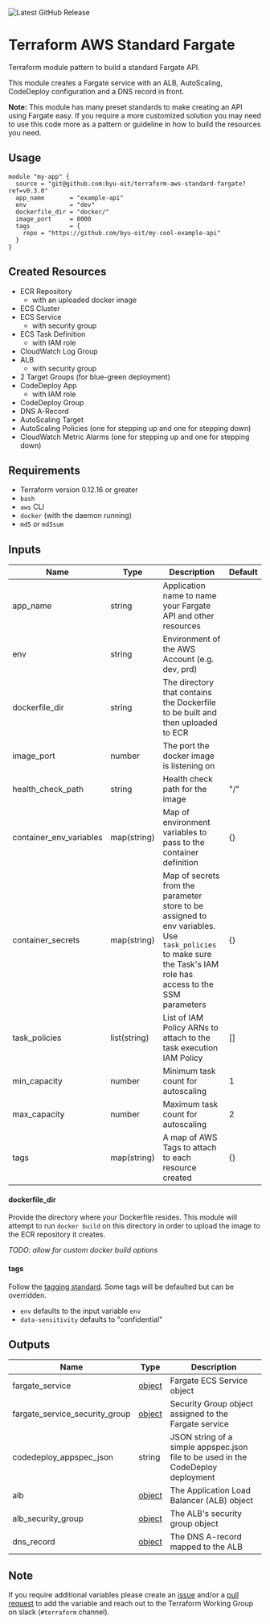![Latest GitHub Release](https://img.shields.io/github/v/release/byu-oit/terraform-aws-standard-fargate?sort=semver)

# Terraform AWS Standard Fargate
Terraform module pattern to build a standard Fargate API.

This module creates a Fargate service with an ALB, AutoScaling, CodeDeploy configuration and a DNS record in front.

**Note:** This module has many preset standards to make creating an API using Fargate easy. If you require a more 
customized solution you may need to use this code more as a pattern or guideline in how to build the resources you need. 
 
## Usage
```hcl
module "my-app" {
  source = "git@github.com:byu-oit/terraform-aws-standard-fargate?ref=v0.3.0"
  app_name       = "example-api"
  env            = "dev"
  dockerfile_dir = "docker/"
  image_port     = 8000
  tags           = {
    repo = "https://github.com/byu-oit/my-cool-example-api"
  }
}
```

## Created Resources
* ECR Repository
    * with an uploaded docker image
* ECS Cluster
* ECS Service
    * with security group
* ECS Task Definition
    * with IAM role
* CloudWatch Log Group
* ALB
    * with security group
* 2 Target Groups (for blue-green deployment)
* CodeDeploy App
    * with IAM role
* CodeDeploy Group
* DNS A-Record
* AutoScaling Target
* AutoScaling Policies (one for stepping up and one for stepping down)
* CloudWatch Metric Alarms (one for stepping up and one for stepping down)

## Requirements
* Terraform version 0.12.16 or greater
* `bash`
* `aws` CLI
* `docker` (with the daemon running)
* `md5` or `md5sum`

## Inputs
| Name | Type | Description | Default |
| --- | --- | --- | --- |
| app_name | string | Application name to name your Fargate API and other resources | |
| env | string | Environment of the AWS Account (e.g. dev, prd) | |
| dockerfile_dir | string | The directory that contains the Dockerfile to be built and then uploaded to ECR | |
| image_port | number | The port the docker image is listening on | |
| health_check_path | string | Health check path for the image | "/" |
| container_env_variables | map(string) | Map of environment variables to pass to the container definition | {} |
| container_secrets | map(string) | Map of secrets from the parameter store to be assigned to env variables. Use `task_policies` to make sure the Task's IAM role has access to the SSM parameters | {} |
| task_policies | list(string) | List of IAM Policy ARNs to attach to the task execution IAM Policy| [] |
| min_capacity | number | Minimum task count for autoscaling | 1 |
| max_capacity | number | Maximum task count for autoscaling | 2 | 
| tags | map(string) | A map of AWS Tags to attach to each resource created | {} |

#### dockerfile_dir
Provide the directory where your Dockerfile resides. This module will attempt to run `docker build` on this directory in
order to upload the image to the ECR repository it creates.

*TODO: allow for custom docker build options* 

#### tags
Follow the [tagging standard](https://github.com/byu-oit/BYU-AWS-Documentation#tagging-standard). Some tags will be defaulted but can be overridden.
* `env` defaults to the input variable `env`
* `data-sensitivity` defaults to "confidential"

## Outputs
| Name | Type | Description |
| --- | --- | --- |
| fargate_service | [object](https://www.terraform.io/docs/providers/aws/r/ecs_service.html#attributes-reference) | Fargate ECS Service object |
| fargate_service_security_group | [object](https://www.terraform.io/docs/providers/aws/r/security_group.html#attributes-reference) | Security Group object assigned to the Fargate service |
| codedeploy_appspec_json | string | JSON string of a simple appspec.json file to be used in the CodeDeploy deployment |
| alb | [object](https://www.terraform.io/docs/providers/aws/r/lb.html#attributes-reference) | The Application Load Balancer (ALB) object |
| alb_security_group | [object](https://www.terraform.io/docs/providers/aws/r/security_group.html#attributes-reference) | The ALB's security group object |
| dns_record | [object](https://www.terraform.io/docs/providers/aws/r/route53_record.html#attributes-reference) | The DNS A-record mapped to the ALB | 

## Note
If you require additional variables please create an [issue](https://github.com/byu-oit/terraform-aws-standard-fargate/issues)
 and/or a [pull request](https://github.com/byu-oit/terraform-aws-standard-fargate/pulls) to add the variable and reach 
 out to the Terraform Working Group on slack (`#terraform` channel).
